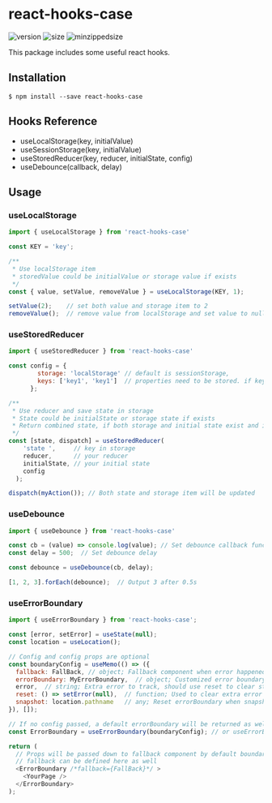# react-hooks-case
![version](https://img.shields.io/npm/v/react-hooks-case?style=flat-square)
![size](https://img.shields.io/bundlephobia/min/react-hooks-case?style=flat-square)
![minzippedsize](https://img.shields.io/bundlephobia/minzip/react-hooks-case?style=flat-square)

This package includes some useful react hooks.

## Installation
`$ npm install --save react-hooks-case`

## Hooks Reference
- useLocalStorage(key, initialValue)
- useSessionStorage(key, initialValue)
- useStoredReducer(key, reducer, initialState, config)
- useDebounce(callback, delay)

## Usage
### useLocalStorage
```javascript
import { useLocalStorage } from 'react-hooks-case'

const KEY = 'key';

/**
 * Use localStorage item
 * storedValue could be initialValue or storage value if exists
 */
const { value, setValue, removeValue } = useLocalStorage(KEY, 1);

setValue(2);    // set both value and storage item to 2
removeValue();  // remove value from localStorage and set value to null
```

### useStoredReducer
```javascript
import { useStoredReducer } from 'react-hooks-case'

const config = {
        storage: 'localStorage' // default is sessionStorage,
        keys: ['key1', 'key1']  // properties need to be stored. if keys is not specified, store all. 
      };

/**
 * Use reducer and save state in storage
 * State could be initialState or storage state if exists
 * Return combined state, if both storage and initial state exist and is object
 */
const [state, dispatch] = useStoredReducer(
    'state ',     // key in storage
    reducer,      // your reducer
    initialState, // your initial state
    config
  );

dispatch(myAction()); // Both state and storage item will be updated
```

### useDebounce
```javascript
import { useDebounce } from 'react-hooks-case'

const cb = (value) => console.log(value); // Set debounce callback function
const delay = 500;  // Set debounce delay

const debounce = useDebounce(cb, delay);

[1, 2, 3].forEach(debounce);  // Output 3 after 0.5s
```

### useErrorBoundary
```javascript
import { useErrorBoundary } from 'react-hooks-case';

const [error, setError] = useState(null);
const location = useLocation();

// Config and config props are optional
const boundaryConfig = useMemo(() => ({
  fallback: FallBack, // object; Fallback component when error happened
  errorBoundary: MyErrorBoundary,  // object; Customized error boundary, could be empty
  error,  // string; Extra error to track, should use reset to clear state
  reset: () => setError(null),  // function; Used to clear extra error in fallback
  snapshot: location.pathname   // any; Reset errorBoundary when snapshot changed
}), []);

// If no config passed, a default errorBoundary will be returned as well
const ErrorBoundary = useErrorBoundary(boundaryConfig); // or useErrorBoundary()

return (
  // Props will be passed down to fallback component by default boundary
  // fallback can be defined here as well
  <ErrorBoundary /*fallback={FallBack}*/ >
    <YourPage />
  </ErrorBoundary>
);
```